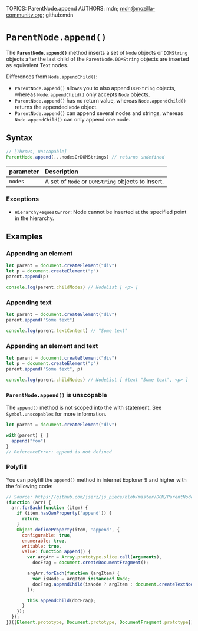 TOPICS: ParentNode.append
AUTHORS: mdn; mdn@mozilla-community.org; github:mdn

# `ParentNode.append()`

The **`ParentNode.append()`** method inserts a set of `Node` objects or `DOMString` objects after
the last child of the `ParentNode`. `DOMString` objects are inserted as equivalent Text nodes.

Differences from `Node.appendChild()`:

- `ParentNode.append()` allows you to also append `DOMString` objects, whereas `Node.appendChild()`
only accepts `Node` objects.
- `ParentNode.append()` has no return value, whereas `Node.appendChild()` returns the appended
`Node` object.
- `ParentNode.append()` can append several nodes and strings, whereas `Node.appendChild()` can only
append one node.

## Syntax

```javascript
// [Throws, Unscopable]
ParentNode.append(...nodesOrDOMStrings) // returns undefined
```

| parameter | Description |
| :-- | :-- |
| `nodes` | A set of `Node` or `DOMString` objects to insert. |

### Exceptions

- `HierarchyRequestError`: Node cannot be inserted at the specified point in the hierarchy.

## Examples

### Appending an element

```javascript
let parent = document.createElement("div")
let p = document.createElement("p")
parent.append(p)

console.log(parent.childNodes) // NodeList [ <p> ]
```

### Appending text

```javascript
let parent = document.createElement("div")
parent.append("Some text")

console.log(parent.textContent) // "Some text"
```

### Appending an element and text

```javascript
let parent = document.createElement("div")
let p = document.createElement("p")
parent.append("Some text", p)

console.log(parent.childNodes) // NodeList [ #text "Some text", <p> ]
```

### `ParentNode.append()` is unscopable

The `append()` method is not scoped into the with statement. See `Symbol.unscopables` for more information.

```javascript
let parent = document.createElement("div")

with(parent) { ]
  append("foo")
}
// ReferenceError: append is not defined
```

### Polyfill

You can polyfill the `append()` method in Internet Explorer 9 and higher with the following code:

```javascript
// Source: https://github.com/jserz/js_piece/blob/master/DOM/ParentNode/append()/append().md
(function (arr) {
  arr.forEach(function (item) {
    if (item.hasOwnProperty('append')) {
      return;
    }
    Object.defineProperty(item, 'append', {
      configurable: true,
      enumerable: true,
      writable: true,
      value: function append() {
        var argArr = Array.prototype.slice.call(arguments),
          docFrag = document.createDocumentFragment();

        argArr.forEach(function (argItem) {
          var isNode = argItem instanceof Node;
          docFrag.appendChild(isNode ? argItem : document.createTextNode(String(argItem)));
        });

        this.appendChild(docFrag);
      }
    });
  });
})([Element.prototype, Document.prototype, DocumentFragment.prototype]);
```
